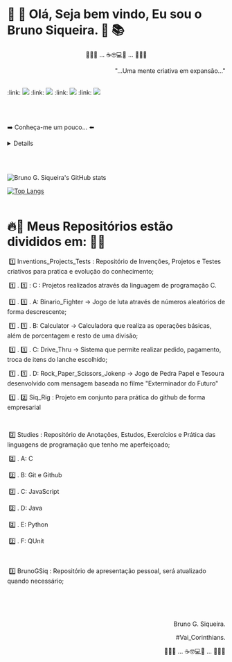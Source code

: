 # 📘 📖 Olá, Seja bem vindo, Eu sou o Bruno Siqueira.  📑 📚 <br>

<p align="center">🐜🐛🐞 ... ☕🤓💻🔎 ... 🐜🐛🐞<br>

<p align="right">"...Uma mente criativa em expansão..." <br><br>

<p align="left">
:link: <img src="https://img.shields.io/badge/-Linkedin-6610F2?style=for-the-badge&logo=Linkedin&logoColor=FFFFFF&link=https://www.linkedin.com/in/bruno-siqueira-1910/"/>
:link: <img src="https://img.shields.io/badge/-GitHub.Io-6610F2?style=for-the-badge&logo=Linktree&logoColor=FFFFFF&link=[https://github.com/brunogsiq/brunogsiq.github.io]"/> 
:link: <img src="https://img.shields.io/badge/-Linktree-6610F2?style=for-the-badge&logo=Linktree&logoColor=FFFFFF&link=[https://linktr.ee/brunogsiq]"/>
:link: <img src="https://img.shields.io/badge/-Instagram-6610F2?style=for-the-badge&logo=Instagram&logoColor=FFFFFF&link=https://www.instagram.com/bruno_gsiq"/>
</p>
<br><br>

➡️ Conheça-me um pouco... ⬅️

<details>
  <sumary> 
🇧🇷🏠 litoral, Santos - SP : ☑️ <br>      
👨‍🎓📖 Estudo Análise e Desenvolvimento de Sistemas : ☑️ <br>
🔎🐞 Quality Assurance Jr - Interplayers Hub de Negócios - (Home Office) : ☑️ <br>
🤖📔 Estudando automatização em Robot framwork e Cypress : ☑️ <br>
+ Criativo e com Enorme capacidade de aprendizagem: ☑️ <br><br><br>
     
+ 📩 Serious_Contact ➡️ : brunogsiq@gmail.com <br>
+ 📩 Free_lancer_Contact ➡️ : brunogsiq_freelancer@gmail.com<br><br><br>
+ Quer ver meus 7 Gatos?! (Instagram) = <img src="https://img.shields.io/badge/-Instagram-6610F2?style=for-the-badge&logo=Instagram&logoColor=FFFFFF&link=https://www.instagram.com/bruno_gsiq"/>     
  </sumary>
</details>

<br><br>

![Bruno G. Siqueira's GitHub stats](https://github-readme-stats.vercel.app/api?username=brunogsiq&show_icons=true&theme=highcontrast)<br>

[![Top Langs](https://github-readme-stats.vercel.app/api/top-langs/?username=brunogsiq&layout=compact)](https://github.com/anuraghazra/github-readme-stats)<br><br>



# :fire::ghost: Meus Repositórios estão divididos em: 👻:fire:

​	:one: Inventions_Projects_Tests : Repositório de Invenções, Projetos e Testes criativos para pratica e evolução do conhecimento;

​		:one: . :one: : C                                : Projetos realizados através da linguagem de programação C.

​			:one: . :one: . A: Binario_Fighter -> Jogo de luta através de números aleatórios de forma descrescente;

​			:one: . :one: . B: Calculator -> Calculadora que realiza as operações básicas, além de porcentagem e resto de uma divisão;

​			:one: . :one: . C: Drive_Thru -> Sistema que permite realizar pedido, pagamento, troca de itens do lanche escolhido;

​			:one: . :one: . D: Rock_Paper_Scissors_Jokenp -> Jogo de Pedra Papel e Tesoura desenvolvido com mensagem baseada no filme "Exterminador do Futuro"

​		:one: . :two: Siq_Rig                      : Projeto em conjunto para prática do github de forma empresarial     

​	

​	:two: Studies                                  : Repositório de Anotações, Estudos, Exercícios e Prática das linguagens de programação que tenho me aperfeiçoado; 

​		:two: . A: C 

​		:two: . B: Git e Github

​		:two: . C: JavaScript 

​		:two: . D: Java

​		:two: . E: Python

​		:two: . F: QUnit

​	

​	:three: BrunoGSiq                             : Repositório de apresentação pessoal, será atualizado quando necessário;
​	
​	
​
<br><br><br>

<p align="right">Bruno G. Siqueira. <br>
<p align="right">#Vai_Corinthians.  <br>
<p align="right">🐜🐛🐞 ... ☕🤓💻🔎 ... 🐜🐛🐞<br><br
<br><br>
<!--
**brunogsiq** é um repositório ✨ _especial_ ✨ porque seu `README.md` (este arquivo) aparece em meu perfil do GitHub.

